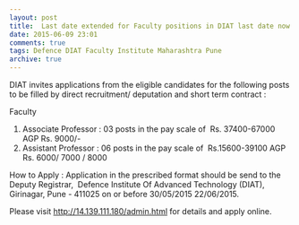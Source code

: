 ```yaml
---
layout: post
title:  Last date extended for Faculty positions in DIAT last date now 22nd June - 2015
date: 2015-06-09 23:01
comments: true
tags: Defence DIAT Faculty Institute Maharashtra Pune
archive: true
---
```

DIAT invites applications from the eligible candidates for the following posts to be filled by direct recruitment/ deputation and short term contract :

Faculty  

1. Associate Professor : 03 posts in the pay scale of  Rs. 37400-67000 AGP Rs. 9000/- 
2. Assistant Professor : 06 posts in the pay scale of  Rs.15600-39100 AGP Rs. 6000/ 7000 / 8000 


How to Apply : Application in the prescribed format should be send to the Deputy Registrar,  
Defence Institute Of Advanced Technology (DIAT), Girinagar, Pune - 411025 on or before 30/05/2015 22/06/2015. 

Please visit <http://14.139.111.180/admin.html> for details and apply online. 


